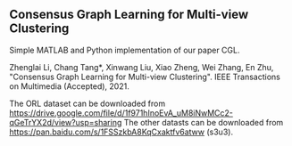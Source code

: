 ## Consensus Graph Learning for Multi-view Clustering

Simple MATLAB and Python implementation of our paper CGL.

Zhenglai Li, Chang Tang*, Xinwang Liu, Xiao Zheng, Wei Zhang, En Zhu, "Consensus Graph Learning for Multi-view Clustering". IEEE Transactions on Multimedia (Accepted), 2021.

The ORL dataset can be downloaded from https://drive.google.com/file/d/1f971hInoEvA_uM8iNwMCc2-qGeTrYX2d/view?usp=sharing
The other datasts can be downloaded from https://pan.baidu.com/s/1FSSzkbA8KqCxaktfv6atww (s3u3).

